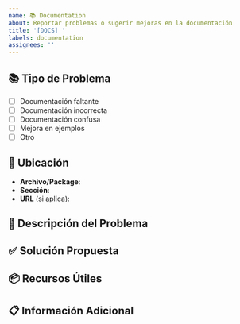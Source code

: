 ```yaml
---
name: 📚 Documentation
about: Reportar problemas o sugerir mejoras en la documentación
title: '[DOCS] '
labels: documentation
assignees: ''
---
```


## 📚 Tipo de Problema

<!-- Marca con X lo que aplique -->

- [ ] Documentación faltante
- [ ] Documentación incorrecta
- [ ] Documentación confusa
- [ ] Mejora en ejemplos
- [ ] Otro

## 📍 Ubicación

<!-- ¿Dónde está el problema? -->

- **Archivo/Package**:
- **Sección**:
- **URL** (si aplica):

## 📝 Descripción del Problema

<!-- Explica el problema con la documentación actual -->

## ✅ Solución Propuesta

<!-- Cómo te gustaría que se mejore la documentación -->

## 📦 Recursos Útiles

<!-- Enlaces a referencias, ejemplos, o documentación de otras librerías -->

## 📋 Información Adicional

<!-- Cualquier otra información relevante -->
